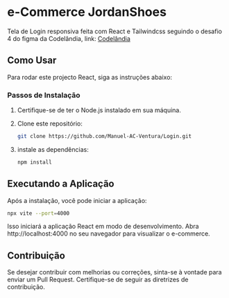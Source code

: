 # e-Commerce JordanShoes

Tela de Login responsiva feita com React e Tailwindcss seguindo o desafio 4 do figma da Codelândia, link: [Codelândia](https://www.figma.com/file/Yb9IBH56g7T1hdIyZ3BMNO/Desafios)

## Como Usar

Para rodar este projecto React, siga as instruções abaixo:

### Passos de Instalação

1. Certifique-se de ter o Node.js instalado em sua máquina.
2. Clone este repositório:

   ```bash
   git clone https://github.com/Manuel-AC-Ventura/Login.git
   
3. instale as dependências:
   ```bash
   npm install
   
## Executando a Aplicação
  Após a instalação, você pode iniciar a aplicação:
  ```bash
  npx vite --port=4000
```

Isso iniciará a aplicação React em modo de desenvolvimento. Abra http://localhost:4000 no seu navegador para visualizar o e-commerce.

## Contribuição

Se desejar contribuir com melhorias ou correções, sinta-se à vontade para enviar um Pull Request. Certifique-se de seguir as diretrizes de contribuição.
